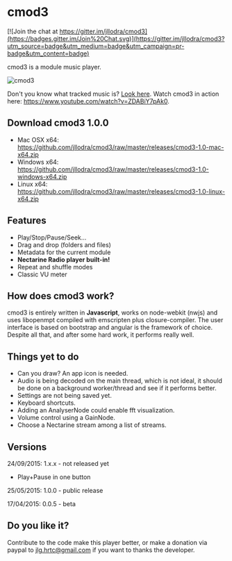 # cmod3

[![Join the chat at https://gitter.im/jllodra/cmod3](https://badges.gitter.im/Join%20Chat.svg)](https://gitter.im/jllodra/cmod3?utm_source=badge&utm_medium=badge&utm_campaign=pr-badge&utm_content=badge)

cmod3 is a module music player.

![cmod3](https://raw.githubusercontent.com/jllodra/cmod3/master/screenshot.png "cmod3")

Don't you know what tracked music is? [Look here](http://en.wikipedia.org/wiki/Music_tracker).
Watch cmod3 in action here: <https://www.youtube.com/watch?v=ZDABiY7pAk0>.

## Download cmod3 1.0.0

* Mac OSX x64: <https://github.com/jllodra/cmod3/raw/master/releases/cmod3-1.0-mac-x64.zip>
* Windows x64: <https://github.com/jllodra/cmod3/raw/master/releases/cmod3-1.0-windows-x64.zip>
* Linux x64: <https://github.com/jllodra/cmod3/raw/master/releases/cmod3-1.0-linux-x64.zip>

## Features

* Play/Stop/Pause/Seek...
* Drag and drop (folders and files)
* Metadata for the current module
* **Nectarine Radio player built-in!**
* Repeat and shuffle modes
* Classic VU meter

## How does cmod3 work?

cmod3 is entirely written in **Javascript**, works on node-webkit (nwjs) and uses libopenmpt compiled with emscripten plus closure-compiler. The user interface is based on bootstrap and angular is the framework of choice. Despite all that, and after some hard work, it performs really well.

## Things yet to do

* Can you draw? An app icon is needed.
* Audio is being decoded on the main thread, which is not ideal, it should be done on a background worker/thread and see if it performs better.
* Settings are not being saved yet.
* Keyboard shortcuts.
* Adding an AnalyserNode could enable fft visualization.
* Volume control using a GainNode.
* Choose a Nectarine stream among a list of streams.

## Versions

24/09/2015: 1.x.x - not released yet
- Play+Pause in one button

25/05/2015: 1.0.0 - public release

17/04/2015: 0.0.5 - beta

## Do you like it?

Contribute to the code make this player better, or make a donation via paypal to jlg.hrtc@gmail.com if you want to thanks the developer.
